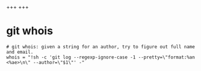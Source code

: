 +++
+++

# git whois

```gitconfig
# git whois: given a string for an author, try to figure out full name and email.
whois = "!sh -c 'git log --regexp-ignore-case -1 --pretty=\"format:%an <%ae>\n\" --author=\"$1\"' -"
```